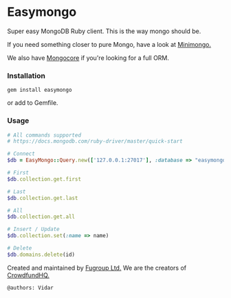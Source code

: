 # Easymongo
Super easy MongoDB Ruby client. This is the way mongo should be.

If you need something closer to pure Mongo, have a look at [Minimongo.](https://github.com/fugroup/minimongo)

We also have [Mongocore](https://github.com/fugroup/mongocore) if you're looking for a full ORM.

### Installation
```
gem install easymongo
```
or add to Gemfile.

### Usage
```ruby
# All commands supported
# https://docs.mongodb.com/ruby-driver/master/quick-start

# Connect
$db = EasyMongo::Query.new(['127.0.0.1:27017'], :database => "easymongo_#{ENV['RACK_ENV']}")

# First
$db.collection.get.first

# Last
$db.collection.get.last

# All
$db.collection.get.all

# Insert / Update
$db.collection.set(:name => name)

# Delete
$db.domains.delete(id)

```

Created and maintained by [Fugroup Ltd.](https://www.fugroup.net) We are the creators of [CrowdfundHQ.](https://crowdfundhq.com)

`@authors: Vidar`
